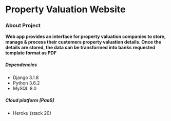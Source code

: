 # Property Valuation Website

### About Project
**Web app provides an interface for property valuation companies to store, manage & process their customers property valuation details. Once the details are stored, the data can be transformed into banks requested template format as PDF**

##### Dependencies
- Django 3.1.8
- Python 3.6.2
- MySQL 8.0

##### Cloud platform [PaaS]
- Heroku (stack 20)
